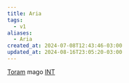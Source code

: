 ```yaml
---
title: Aria
tags:
  - v1
aliases:
  - Aria
created_at: 2024-07-08T12:43:46-03:00
updated_at: 2024-08-16T23:05:20-03:00
---
```


[Toram](26/Toram.md)
mago [INT](../../../../sementes/2024/07/09/Toram_INT.md)